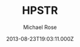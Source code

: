 ---
title: HPSTR
github: https://github.com/mmistakes/jekyll-theme-hpstr
demo: https://mmistakes.github.io/jekyll-theme-hpstr/
author: Michael Rose
thumbnail: themes/jekyll-hpstr.jpg
ssg:
  - Jekyll
cms:
  - Markdown
date: 2013-08-23T19:03:11.000Z
description: A Jekyll theme with some tumble-log tendencies.
draft: true
publish_date: '2013-08-23T19:03:11Z'
update_date: '2019-08-27T20:23:53Z'
github_star: 987
github_fork: 1484
---